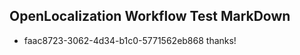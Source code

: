 ## OpenLocalization Workflow Test MarkDown
* faac8723-3062-4d34-b1c0-5771562eb868 
thanks!<!--HONumber=Mar16_HO2-->
